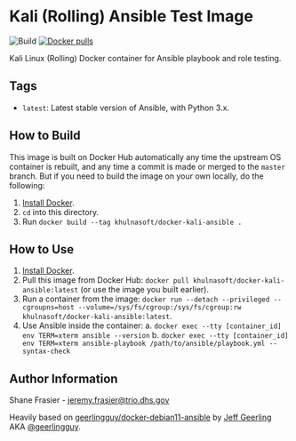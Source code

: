 # Kali (Rolling) Ansible Test Image #

![Build](https://github.com/khulnasoft/docker-kali-ansible/workflows/Build/badge.svg?branch=master)
 [![Docker pulls](https://img.shields.io/docker/pulls/khulnasoft/docker-kali-ansible)](https://hub.docker.com/r/khulnasoft/docker-kali-ansible/)

Kali Linux (Rolling) Docker container for Ansible playbook and role testing.

## Tags ##

  - `latest`: Latest stable version of Ansible, with Python 3.x.

## How to Build ##

This image is built on Docker Hub automatically any time the upstream OS container is rebuilt, and any time a commit is made or merged to the `master` branch. But if you need to build the image on your own locally, do the following:

  1. [Install Docker](https://docs.docker.com/engine/installation/).
  2. `cd` into this directory.
  3. Run `docker build --tag khulnasoft/docker-kali-ansible .`

## How to Use ##

  1. [Install Docker](https://docs.docker.com/engine/installation/).
  2. Pull this image from Docker Hub: `docker pull khulnasoft/docker-kali-ansible:latest` (or use the image you built earlier).
  3. Run a container from the image: `docker run --detach --privileged --cgroupns=host --volume=/sys/fs/cgroup:/sys/fs/cgroup:rw khulnasoft/docker-kali-ansible:latest`.
  4. Use Ansible inside the container:
    a. `docker exec --tty [container_id] env TERM=xterm ansible --version`
    b. `docker exec --tty [container_id] env TERM=xterm ansible-playbook /path/to/ansible/playbook.yml --syntax-check`

## Author Information ##

Shane Frasier - <jeremy.frasier@trio.dhs.gov>

Heavily based on
[geerlingguy/docker-debian11-ansible](https://github.com/geerlingguy/docker-debian11-ansible)
by [Jeff Geerling](https://www.jeffgeerling.com/) AKA
[@geerlingguy](https://github.com/geerlingguy).
